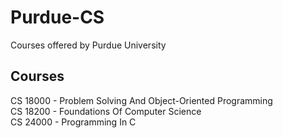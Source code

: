 # Purdue-CS
Courses offered by Purdue University

## Courses
CS 18000 - Problem Solving And Object-Oriented Programming <br />
CS 18200 - Foundations Of Computer Science <br />
CS 24000 - Programming In C <br />
